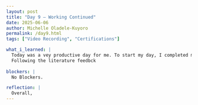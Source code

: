 ```yaml
---
layout: post
title: "Day 9 – Working Continued"
date: 2025-06-06
author: Michelle Oladele-Kuyoro
permalink: /day9.html
tags: ["Video Recording", "Certifications"]

what_i_learned: |
  Today was a vey productive day for me. To start my day, I completed my literature review draft. After the completion of my report, my lab parners and I gave each other feedback on our papers. 
  Following the literature feedbck
 
blockers: |
  No Blockers.

reflection: |
  Overall, 
---
```

